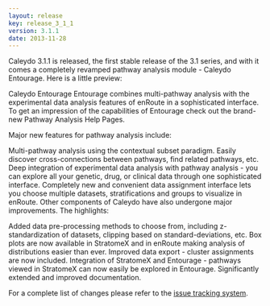 ```yaml
---
layout: release
key: release_3_1_1
version: 3.1.1
date: 2013-11-28
---
```


Caleydo 3.1.1 is released, the first stable release of the 3.1 series, and with it comes a completely revamped pathway analysis module - Caleydo Entourage. Here is a little preview:

Caleydo Entourage
Entourage combines multi-pathway analysis with the experimental data analysis features of enRoute in a sophisticated interface. To get an impression of the capabilities of Entourage check out the brand-new Pathway Analysis Help Pages.

Major new features for pathway analysis include:

Multi-pathway analysis using the contextual subset paradigm. Easily discover cross-connections between pathways, find related pathways, etc.
Deep integration of experimental data analysis with pathway analysis - you can explore all your genetic, drug, or clinical data through one sophisticated interface.
Completely new and convenient data assignment interface lets you choose multiple datasets, stratifications and groups to visualize in enRoute.
Other components of Caleydo have also undergone major improvements. The highlights:

Added data pre-processing methods to choose from, including z-standardization of datasets, clipping based on standard-deviations, etc.
Box plots are now available in StratomeX and in enRoute making analysis of distributions easier than ever.
Improved data export - cluster assignments are now included.
Integration of StratomeX and Entourage - pathways viewed in StratomeX can now easily be explored in Entourage.
Significantly extended and improved documentation.

For a complete list of changes please refer to the [issue tracking system](https://github.com/Caleydo/caleydo/issues?milestone=43page=1&state=closed).